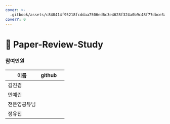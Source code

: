 ```yaml
---
cover: >-
  .gitbook/assets/c840414f95218fcddaa7506ed6c3e4628f324a0b9c48f77dbce3a43bd11ce785.png
coverY: 0
---
```


# 👸 Paper-Review-Study

### 참여인원

| 이름     | github |   |
| ------ | ------ | - |
| 김진겸    |        |   |
| 민예린    |        |   |
| 전은영공듀님 |        |   |
| 정유진    |        |   |
